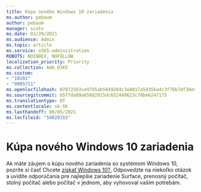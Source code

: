 ```yaml
---
title: Kúpa nového Windows 10 zariadenia
ms.author: pebaum
author: pebaum
manager: scotv
ms.date: 03/29/2021
ms.audience: Admin
ms.topic: article
ms.service: o365-administration
ROBOTS: NOINDEX, NOFOLLOW
localization_priority: Priority
ms.collection: Adm_O365
ms.custom:
- "10101"
- "9005711"
ms.openlocfilehash: 07072563ce97d5ab5849284c3e8017a5d356a4c3f70b7df38e94d2e9a33e056e
ms.sourcegitcommit: b5f7da89a650d2915dc652449623c78be6247175
ms.translationtype: HT
ms.contentlocale: sk-SK
ms.lasthandoff: 08/05/2021
ms.locfileid: "54029315"
---
```

# <a name="how-to-buy-a-new-windows-10-device"></a>Kúpa nového Windows 10 zariadenia

Ak máte záujem o kúpu nového zariadenia so systémom Windows 10, pozrite si časť Chcete [získať Windows 10?.](https://www.microsoft.com/windows/get-windows-10) Odpovedzte na niekoľko otázok a uvidíte odporúčania pre najlepšie zariadenie Surface, prenosný počítač, stolný počítač alebo počítač v jednom, aby vyhovoval vašim potrebám.
